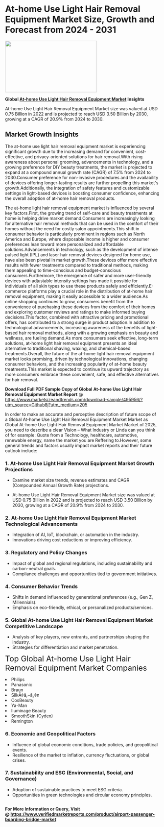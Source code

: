 <H1>At-home Use Light Hair Removal Equipment Market Size, Growth and Forecast from 2024 - 2031</H1><img class="aligncenter size-medium wp-image-584254" src="https://thirdeyenews.in/wp-content/uploads/2024/09/Global-Market-Research-300x168.jpeg" alt="" width="300" height="168" /><p><strong>Global&nbsp;<a href="https://www.marketsizeandtrends.com/download-sample/495956/?utm_source=Github8j?utm_medium=205">At-home Use Light Hair Removal Equipment Market</a> Insights</strong></p><p>At-home Use Light Hair Removal Equipment Market size was valued at USD 0.75 Billion in 2022 and is projected to reach USD 3.50 Billion by 2030, growing at a CAGR of 20.9% from 2024 to 2030.</p><p><h2>Market Growth Insights</h2> <p>The at-home use light hair removal equipment market is experiencing significant growth due to the increasing demand for convenient, cost-effective, and privacy-oriented solutions for hair removal.With rising awareness about personal grooming, advancements in technology, and a growing preference for DIY beauty treatments, the market is projected to expand at a compound annual growth rate (CAGR) of 7.5% from 2024 to 2030.Consumer preference for non-invasive procedures and the availability of devices offering longer-lasting results are further propelling this market's growth.Additionally, the integration of safety features and customizable settings in light-based devices is boosting consumer confidence, enhancing the overall adoption of at-home hair removal products.</p> <p>The at-home light hair removal equipment market is influenced by several key factors.First, the growing trend of self-care and beauty treatments at home is helping drive market demand.Consumers are increasingly looking for alternative hair removal methods that can be used in the comfort of their homes without the need for costly salon appointments.This shift in consumer behavior is particularly prominent in regions such as North America and Europe, where disposable income is higher and consumer preferences lean toward more personalized and affordable solutions.Advancements in technology, such as the development of intense pulsed light (IPL) and laser hair removal devices designed for home use, have also been pivotal in market growth.These devices offer more effective results with fewer treatments compared to traditional methods, making them appealing to time-conscious and budget-conscious consumers.Furthermore, the emergence of safer and more user-friendly devices with adjustable intensity settings has made it possible for individuals of all skin types to use these products safely and efficiently.E-commerce platforms play a crucial role in the distribution of at-home hair removal equipment, making it easily accessible to a wider audience.As online shopping continues to grow, consumers benefit from the convenience of purchasing these devices from the comfort of their homes and exploring customer reviews and ratings to make informed buying decisions.This factor, combined with attractive pricing and promotional offers, has contributed to a strong surge in product adoption.In addition to technological advancements, increasing awareness of the benefits of light-based hair removal methods, along with a growing emphasis on beauty and wellness, are fueling demand.As more consumers seek effective, long-term solutions, at-home light hair removal equipment presents an ideal alternative to traditional shaving, waxing, and chemical-based treatments.Overall, the future of the at-home light hair removal equipment market looks promising, driven by technological innovations, changing consumer behaviors, and the increasing popularity of at-home beauty treatments.This market is expected to continue its upward trajectory as more consumers embrace these convenient, safe, and effective alternatives for hair removal.<p><span class=""><strong>Download Full PDF Sample Copy of Global At-home Use Light Hair Removal Equipment Market Report</strong> @ <a href="https://www.marketsizeandtrends.com/download-sample/495956/?utm_source=Github8j?utm_medium=205" target="_blank">https://www.marketsizeandtrends.com/download-sample/495956/?utm_source=Github8j?utm_medium=205</a></span></p><p>In order to make an accurate and perceptive description of future scope of a Global&nbsp;At-home Use Light Hair Removal Equipment Market Market as Global&nbsp;At-home Use Light Hair Removal Equipment Market Market of 2025, you need to describe a clear Vision &ndash; What Industry or Linda can you think of for example: Quote from a Technology, healthcare, automotive, renewable energy, name the market you are Reffering to.However, some general trends and factors usually impact market reports and their future outlook include:</p><h3>1.&nbsp;<strong>At-home Use Light Hair Removal Equipment Market Growth Projections</strong></h3><ul><li>Examine market size trends, revenue estimates and CAGR (Compounded Annual Growth Rate) projections.</li><li><p>At-home Use Light Hair Removal Equipment Market size was valued at USD 0.75 Billion in 2022 and is projected to reach USD 3.50 Billion by 2030, growing at a CAGR of 20.9% from 2024 to 2030.</p></li></ul><h3>2.&nbsp;<strong>At-home Use Light Hair Removal Equipment Market Technological Advancements</strong></h3><ul><li>Integration of AI, IoT, blockchain, or automation in the industry.</li><li>Innovations driving cost reductions or improving efficiency.</li></ul><h3>3.&nbsp;<strong>Regulatory and Policy Changes</strong></h3><ul><li>Impact of global and regional regulations, including sustainability and carbon-neutral goals.</li><li>Compliance challenges and opportunities tied to government initiatives.</li></ul><h3>4.&nbsp;<strong>Consumer Behavior Trends</strong></h3><ul><li>Shifts in demand influenced by generational preferences (e.g., Gen Z, Millennials).</li><li>Emphasis on eco-friendly, ethical, or personalized products/services.</li></ul><h3>5.&nbsp;<strong>Global At-home Use Light Hair Removal Equipment Market Competitive Landscape</strong></h3><ul><li>Analysis of key players, new entrants, and partnerships shaping the industry.</li><li>Strategies for differentiation and market penetration.</li></ul><p data-pm-slice="1 1 []"><span style="color: inherit; font-family: inherit; font-size: 25px;">Top Global At-home Use Light Hair Removal Equipment Market Companies</span></p><div class="" data-test-id=""><p><li>Philips</li><li> Panasonic</li><li> Braun</li><li> SilkÃ¢â‚¬â„¢n</li><li> CosBeauty</li><li> Ya-Man</li><li> Iluminage Beauty</li><li> SmoothSkin (Cyden)</li><li> Remington</li></p></div><h3>6.&nbsp;<strong>Economic and Geopolitical Factors</strong></h3><ul><li>Influence of global economic conditions, trade policies, and geopolitical events.</li><li>Resilience of the market to inflation, currency fluctuations, or global crises.</li></ul><h3>7.&nbsp;<strong>Sustainability and ESG (Environmental, Social, and Governance)</strong></h3><ul><li>Adoption of sustainable practices to meet ESG criteria.</li><li>Opportunities in green technologies and circular economy principles.</li></ul><h2><strong style="font-size: 14px;">For More Information or Query, Visit @&nbsp;</strong><a style="background-color: #ffffff; font-size: 14px;" href="https://www.marketsizeandtrends.com/report/at-home-use-light-hair-removal-equipment-market/" target="_blank">https://www.verifiedmarketreports.com/product/airport-passenger-boarding-bridge-market</a></h2>